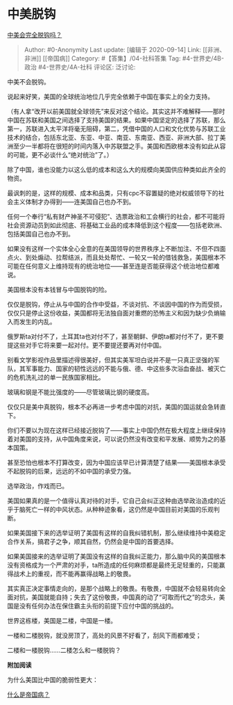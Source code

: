 # 中美脱钩
[中美会完全脱钩吗？](https://www.zhihu.com/question/395467839/answer/1397173996)

> Author: #0-Anonymity
> Last update: [编辑于 2020-09-14]
> Link: [[非洲、非洲]] [[帝国病]]
> Category: #【答集】/04-社科答集
> Tag: #4-世界史/4B-政治 #4-世界史/4A-社科
> 评论区:
> 泛讨论:

中美不会脱钩。

说起来好笑，美国的全球统治地位几乎完全依赖于中国在事实上的全力支持。

（有人拿“改开以前美国就全球领先”来反对这个结论。其实这并不难解释——那时中国在苏联和美国之间选择了支持美国的结果。如果中国坚定的选择了苏联，那么第一，苏联进入太平洋将毫无阻碍，第二，凭借中国的人口和文化优势与苏联工业技术的结合，包括东北亚、东亚、中亚、南亚、东南亚、西亚、非洲大部、拉丁美洲至少一半都将在很短的时间内落入中苏联盟之手。美国和西欧根本没有如此从容的可能，更不必谈什么“绝对统治”了。）

除了中国，谁也没能力以这么低的成本和这么大的规模向美国供应种类如此齐全的物资。

最讽刺的是，这样的规模、成本和品类，只有cpc不容置疑的绝对权威领导下的社会主义体制才办得到——连美国自己也办不到。

任何一个奉行“私有财产神圣不可侵犯”、选票政治和工会横行的社会，都不可能将社会资源动员到如此彻底、将基础工业品的成本降低到这个程度——包括老欧洲、包括美国自己也办不到。

如果没有这样一个实体全心全意的在美国领导的世界秩序上不断加注、不但不四面点火、到处煽动、拉帮结派，而且处处帮忙、一轮又一轮的借钱救急，美国根本不可能在任何意义上维持现有的统治地位——甚至连是否能获得这个统治地位都难说。

美国根本没有本钱冒与中国脱钩的险。

仅仅是脱钩，停止从与中国的合作中受益，不谈对抗、不谈因中国的作为而受损，仅仅只是停止这份收益，美国都将无法独自面对重燃的恐怖主义和因为缺少负熵输入而发生的内乱。

俄罗斯ta对付不了，土耳其ta也对付不了，甚至朝鲜、伊朗ta都对付不了，更不要提这些对手它将来要一起对付。更不要提还要再对付中国。

别看文学影视作品里描述得很美好，但其实美军坦白说并不是一只真正坚强的军队，其军事能力、国家的韧性远远的不能与俄、德、中这些多次浴血奋战、被灭亡的危机洗礼过的单一民族国家相比。

玻璃和钢是不能比强度的——尽管玻璃比钢的硬度高。

仅仅只是美中真脱钩，根本不必再进一步考虑中国的对抗，美国的国运就会急转直下。

你们不要以为现在这样已经接近脱钩了——事实上中国仍然在极大程度上继续保持着对美国的支持，从中国角度来说，可以说仍然没有改变和平发展、顺势为之的基本国策。

甚至恐怕也根本不打算改变，因为中国应该早已计算清楚了结果——美国根本承受不起脱钩的后果，远远的不如中国的承受力强。

选举政治，作戏而已。

美国如果真的是一个值得认真对待的对手，它自己会纠正这种由选举政治造成的近乎于脑死亡一样的中风状态。从种种迹象看，这仍然是中国目前对美国的乐观判断。

如果美国接下来的选举证明了美国有这样的自我纠错机制，那么继续维持中美稳定合作关系，搞君子之争，顺其自然，仍然会是中国的首要选择。

如果美国接来的选举证明了美国没有这样的自我纠正能力，那么脑中风的美国根本没有资格成为一个严肃的对手，ta所造成的任何麻烦都是最终无足轻重的，只能赢得战术上的重视，而不能再赢得战略上的敬畏。

其实真正决定事情走向的，是那个战略上的敬畏。有敬畏，中国就不会轻易转向全面对抗，美国就能自持；失去了这份敬畏，中国真的动了“可取而代之”的念头，美国是没有任何办法在保住霸主头衔的前提下应付中国的挑战的。

世界这栋楼，美国是二楼，中国是一楼。

一楼和二楼脱钩，就没房顶了，高处的风景不好看了，刮风下雨都难受；

二楼和一楼脱钩……二楼怎么和一楼脱钩？

**附加阅读**

为什么美国比中国的脆弱性更大：

[什么是帝国病？](https://www.zhihu.com/question/19593017/answer/1399461143)
